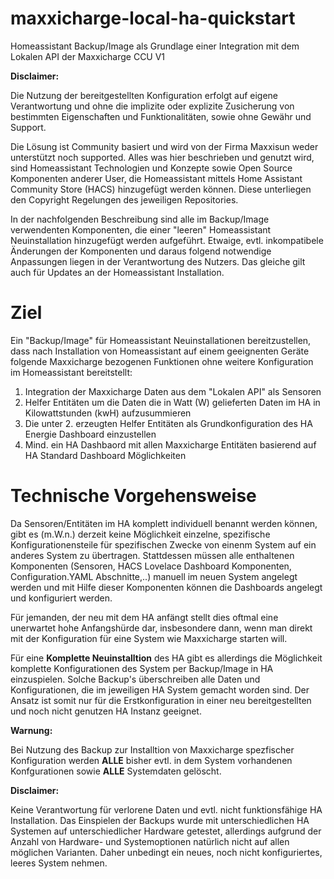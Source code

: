 # maxxicharge-local-ha-quickstart
Homeassistant Backup/Image als Grundlage einer Integration mit dem Lokalen API der Maxxicharge CCU V1

**Disclaimer:**

Die Nutzung der bereitgestellten Konfiguration erfolgt auf eigene Verantwortung und ohne die implizite oder explizite Zusicherung von bestimmten Eigenschaften und Funktionalitäten, sowie ohne Gewähr und Support. 

Die Lösung ist Community basiert und wird von der Firma Maxxisun weder unterstützt noch supported. Alles was hier beschrieben und genutzt wird, sind Homeassistant Technologien und Konzepte sowie Open Source 
Komponenten anderer User, die Homeassistant mittels Home Assistant Community Store (HACS) hinzugefügt werden können. Diese unterliegen den Copyright Regelungen des jeweiligen Repositories.

In der nachfolgenden Beschreibung sind alle im Backup/Image verwendenten Komponenten, die einer "leeren" Homeassistant Neuinstallation hinzugefügt werden aufgeführt. Etwaige, evtl. inkompatibele Änderungen
der Komponenten und daraus folgend notwendige Anpassungen liegen in der Verantwortung des Nutzers. Das gleiche gilt auch für Updates an der Homeassistant Installation.

# Ziel

Ein "Backup/Image" für Homeassistant Neuinstallationen bereitzustellen, dass nach Installation von Homeassistant auf einem geeignenten Geräte folgende Maxxicharge bezogenen Funktionen ohne weitere Konfiguration
im Homeassistant bereitstellt:

1. Integration der Maxxicharge Daten aus dem "Lokalen API" als Sensoren
2. Helfer Entitäten um die Daten die in Watt (W) gelieferten Daten im HA in Kilowattstunden (kwH) aufzusummieren
3. Die unter 2. erzeugten Helfer Entitäten als Grundkonfiguration des HA Energie Dashboard einzustellen
4. Mind. ein HA Dashbaord mit allen Maxxicharge Entitäten basierend auf HA Standard Dashboard Möglichkeiten

# Technische Vorgehensweise

Da Sensoren/Entitäten im HA komplett individuell benannt werden können, gibt es (m.W.n.) derzeit keine Möglichkeit einzelne, spezifische Konfigurationensteile für spezifischen Zwecke
von einenm System auf ein anderes System zu übertragen. Stattdessen müssen alle enthaltenen Komponenten (Sensoren, HACS Lovelace Dashboard Komponenten, Configuration.YAML Abschnitte,..) manuell im neuen System 
angelegt werden und mit Hilfe dieser Komponenten können die Dashboards angelegt und konfiguriert werden.

Für jemanden, der neu mit dem HA anfängt stellt dies oftmal eine unerwartet hohe Anfangshürde dar, insbesondere dann, wenn man direkt mit der Konfiguration für eine System wie Maxxicharge starten will.

Für eine **Komplette Neuinstalltion** des HA gibt es allerdings die Möglichkeit komplette Konfigurationen des System per Backup/Image in HA einzuspielen. Solche Backup's überschreiben alle Daten und Konfigurationen,
die im jeweiligen HA System gemacht worden sind. Der Ansatz ist somit nur für die Erstkonfiguration in einer neu bereitgestellten und noch nicht genutzen HA Instanz geeignet.

**Warnung:** 

Bei Nutzung des Backup zur Installtion von Maxxicharge spezfischer Konfiguration werden **ALLE** bisher evtl. in dem System vorhandenen Konfgurationen sowie **ALLE** Systemdaten gelöscht. 

**Disclaimer:**

Keine Verantwortung für verlorene Daten und evtl. nicht funktionsfähige HA Installation. Das Einspielen der Backups wurde mit unterschiedlichen HA Systemen auf unterschiedlicher Hardware getestet, allerdings
aufgrund der Anzahl von Hardware- und Systemoptionen natürlich nicht auf allen möglichen Varianten. Daher unbedingt ein neues, noch nicht konfiguriertes, leeres System nehmen.







